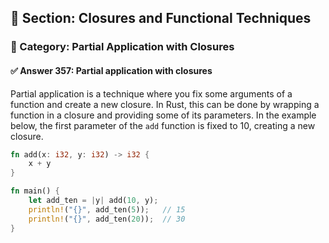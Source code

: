 ## 📘 Section: Closures and Functional Techniques  
### 🔹 Category: Partial Application with Closures  
#### ✅ Answer 357: Partial application with closures

Partial application is a technique where you fix some arguments of a function and create a new closure. In Rust, this can be done by wrapping a function in a closure and providing some of its parameters. In the example below, the first parameter of the `add` function is fixed to 10, creating a new closure.

```rust
fn add(x: i32, y: i32) -> i32 {
    x + y
}

fn main() {
    let add_ten = |y| add(10, y);
    println!("{}", add_ten(5));   // 15
    println!("{}", add_ten(20));  // 30
}
```
